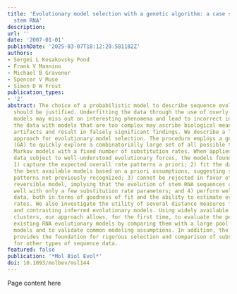 ```yaml
---
title: 'Evolutionary model selection with a genetic algorithm: a case study using
  stem RNA'
description:
url: ''
date: '2007-01-01'
publishDate: '2025-03-07T18:12:20.581182Z'
authors:
- Sergei L Kosakovsky Pond
- Frank V Mannino
- Michael B Gravenor
- Spencer V Muse
- Simon D W Frost
publication_types:
- '2'
abstract: The choice of a probabilistic model to describe sequence evolution can and
  should be justified. Underfitting the data through the use of overly simplistic
  models may miss out on interesting phenomena and lead to incorrect inferences. Overfitting
  the data with models that are too complex may ascribe biological meaning to statistical
  artifacts and result in falsely significant findings. We describe a likelihood-based
  approach for evolutionary model selection. The procedure employs a genetic algorithm
  (GA) to quickly explore a combinatorially large set of all possible time-reversible
  Markov models with a fixed number of substitution rates. When applied to stem RNA
  data subject to well-understood evolutionary forces, the models found by the GA
  1) capture the expected overall rate patterns a priori; 2) fit the data better than
  the best available models based on a priori assumptions, suggesting subtle substitution
  patterns not previously recognized; 3) cannot be rejected in favor of the general
  reversible model, implying that the evolution of stem RNA sequences can be explained
  well with only a few substitution rate parameters; and 4) perform well on simulated
  data, both in terms of goodness of fit and the ability to estimate evolutionary
  rates. We also investigate the utility of several distance measures for comparing
  and contrasting inferred evolutionary models. Using widely available small computer
  clusters, our approach allows, for the first time, to evaluate the performance of
  existing RNA evolutionary models by comparing them with a large pool of candidate
  models and to validate common modeling assumptions. In addition, the new method
  provides the foundation for rigorous selection and comparison of substitution models
  for other types of sequence data.
featured: false
publication: '*Mol Biol Evol*'
doi: 10.1093/molbev/msl144
---
```


Page content here